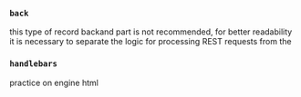 ### `back`

this type of record backand part is not recommended, for better readability it is necessary to separate the logic for processing REST requests from the 


### `handlebars` 

practice on engine html
